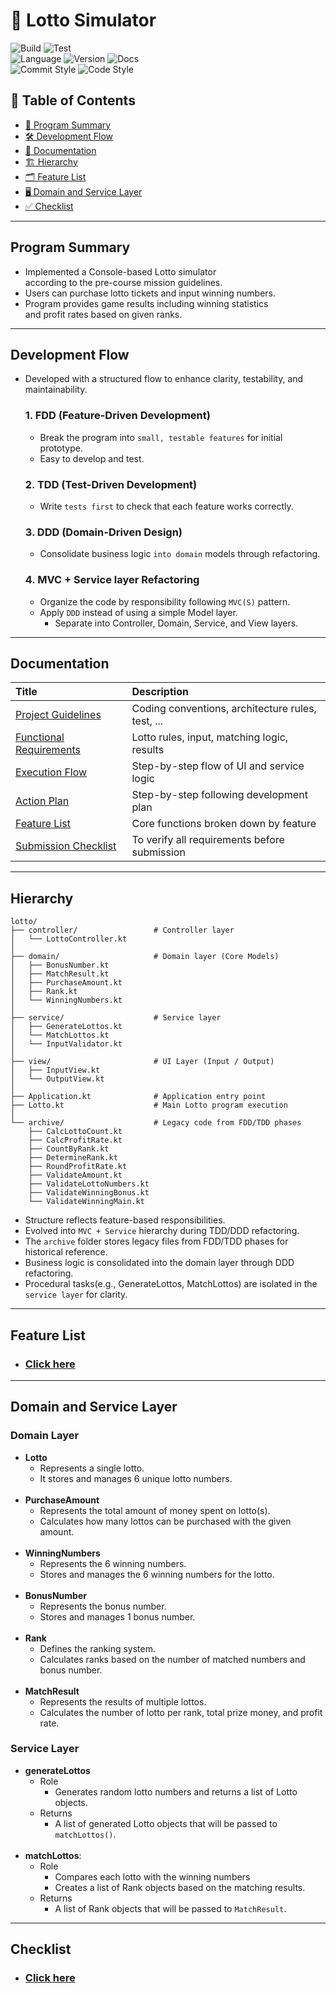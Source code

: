 # 🔮 Lotto Simulator
![Build](https://img.shields.io/badge/build-in--progress-green)
![Test](https://img.shields.io/badge/test-in--progress-green) <br>
![Language](https://img.shields.io/badge/language-Kotlin-blue)
![Version](https://img.shields.io/badge/version-1.9.24-blue)
![Docs](https://img.shields.io/badge/docs-up--to--date-blue)<br>
![Commit Style](https://img.shields.io/badge/commit_style-Angular-orange)
![Code Style](https://img.shields.io/badge/code_style-Kotlin_Convention-7F52FF)

## 📝 Table of Contents
- [📌 Program Summary](#program-summary)
- [🛠️ Development Flow](#development-flow)
- [📂 Documentation](#documentation)
- [🏗️ Hierarchy](#hierarchy)
- [🗂️ Feature List](#feature-list)
- [🖥 Domain and Service Layer](#domain-and-service-layer)
- [✅ Checklist](#checklist)

---

## Program Summary
- Implemented a Console-based Lotto simulator<br>
    according to the pre-course mission guidelines.
- Users can purchase lotto tickets and input winning numbers.
- Program provides game results including winning statistics<br>
    and profit rates based on given ranks. 

---

## Development Flow
- Developed with a structured flow to enhance clarity, testability, and maintainability.

    ### 1. **FDD (Feature-Driven Development)**
    - Break the program into `small, testable features` for initial prototype.<br>
    - Easy to develop and test.

    ### 2. **TDD (Test-Driven Development)**
    - Write `tests first` to check that each feature works correctly.

    ### 3. **DDD (Domain-Driven Design)**
    - Consolidate business logic `into domain` models through refactoring.

    ### 4. **MVC + Service layer Refactoring**
    - Organize the code by responsibility following `MVC(S)` pattern. 
    - Apply `DDD` instead of using a simple Model layer.
      - Separate into Controller, Domain, Service, and View layers.

---

## Documentation
| Title                                                        | Description                                       |
|:-------------------------------------------------------------|:--------------------------------------------------|
| [Project Guidelines](./docs/project-guidelines.md)           | Coding conventions, architecture rules, test, ... |
| [Functional Requirements](./docs/functional-requirements.md) | Lotto rules, input, matching logic, results       |
| [Execution Flow](./docs/execution-flow.md)                   | Step-by-step flow of UI and service logic         |
| [Action Plan](./docs/action-plan.md)                         | Step-by-step following development plan           |
| [Feature List](./docs/feature-list.md)                       | Core functions broken down by feature             |
| [Submission Checklist](./docs/submission-checklist.md)       | To verify all requirements before submission      |

---
## Hierarchy
```
lotto/
├── controller/                 # Controller layer
│   └── LottoController.kt
│
├── domain/                     # Domain layer (Core Models)
│   ├── BonusNumber.kt
│   ├── MatchResult.kt
│   ├── PurchaseAmount.kt
│   ├── Rank.kt
│   └── WinningNumbers.kt
│
├── service/                    # Service layer
│   ├── GenerateLottos.kt
│   └── MatchLottos.kt
│   └── InputValidator.kt
│
├── view/                       # UI Layer (Input / Output)
│   ├── InputView.kt
│   └── OutputView.kt
│
├── Application.kt              # Application entry point
├── Lotto.kt                    # Main Lotto program execution
│
└── archive/                    # Legacy code from FDD/TDD phases
    ├── CalcLottoCount.kt
    ├── CalcProfitRate.kt
    ├── CountByRank.kt
    ├── DetermineRank.kt
    ├── RoundProfitRate.kt
    ├── ValidateAmount.kt
    ├── ValidateLottoNumbers.kt
    ├── ValidateWinningBonus.kt
    └── ValidateWinningMain.kt
```
- Structure reflects feature-based responsibilities.
- Evolved into `MVC + Service` hierarchy during TDD/DDD refactoring. 
- The `archive` folder stores legacy files from FDD/TDD phases for historical reference.
- Business logic is consolidated into the domain layer through DDD refactoring.
- Procedural tasks(e.g., GenerateLottos, MatchLottos) are isolated in the `service layer` for clarity.

---

## Feature List
- ### [Click here](./docs/feature-list.md)

---

## Domain and Service Layer
### Domain Layer
  - **Lotto**
    - Represents a single lotto.
    - It stores and manages 6 unique lotto numbers.
  <br><br>
  - **PurchaseAmount**
    - Represents the total amount of money spent on lotto(s).
    - Calculates how many lottos can be purchased with the given amount.
  <br><br>
  - **WinningNumbers**
    - Represents the 6 winning numbers.
    - Stores and manages the 6 winning numbers for the lotto.
  <br><br>
  - **BonusNumber**
    - Represents the bonus number.
    - Stores and manages 1 bonus number.
  <br><br>
  - **Rank**
    - Defines the ranking system.
    - Calculates ranks based on the number of matched numbers and bonus number.
  <br><br>
  - **MatchResult**
    - Represents the results of multiple lottos.
    - Calculates the number of lotto per rank, total prize money, and profit rate.

### Service Layer
  - **generateLottos**
    - Role
      - Generates random lotto numbers and returns a list of Lotto objects.
    - Returns
      - A list of generated Lotto objects that will be passed to `matchLottos()`.
<br><br>
  - **matchLottos**:
    - Role
      - Compares each lotto with the winning numbers
      - Creates a list of Rank objects based on the matching results.
    - Returns
      - A list of Rank objects that will be passed to `MatchResult`.

---

## Checklist
- ### [Click here](./docs/submission-checklist.md)